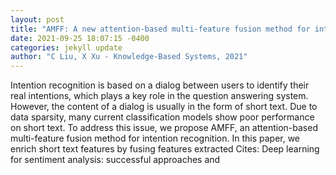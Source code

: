```yaml
--- 
layout: post 
title: "AMFF: A new attention-based multi-feature fusion method for intention recognition" 
date: 2021-09-25 18:07:15 -0400 
categories: jekyll update 
author: "C Liu, X Xu - Knowledge-Based Systems, 2021" 
--- 
```

Intention recognition is based on a dialog between users to identify their real intentions, which plays a key role in the question answering system. However, the content of a dialog is usually in the form of short text. Due to data sparsity, many current classification models show poor performance on short text. To address this issue, we propose AMFF, an attention-based multi-feature fusion method for intention recognition. In this paper, we enrich short text features by fusing features extracted Cites: Deep learning for sentiment analysis: successful approaches and